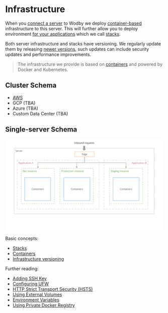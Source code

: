 # Infrastructure

When you [connect a server](../servers/README.md) to Wodby we deploy [container-based](../stacks/containers/README.md) infrastructure to this server. This will further allow you to deploy environment [for your applications](../apps/deploy.md) which we call [stacks](../stacks/README.md). 

Both server infrastructure and stacks have versioning. We regularly update them by releasing [newer versions](versioning.md), such updates can include security updates and performance improvements.
 
> The infrastructure we provide is based on [containers](../stacks/containers/README.md) and powered by Docker and Kubernetes.

## Cluster Schema

* [AWS](../cluster/aws.md)
* GCP (TBA) 
* Azure (TBA)
* Custom Data Center (TBA)

## Single-server Schema

![](_images/single-server-setup-schema.png)

Basic concepts:

* [Stacks](../stacks/README.md)
* [Containers](../stacks/containers/README.md)
* [Infrastructure versioning](versioning.md)

Further reading:

* [Adding SSH Key](keys.md)
* [Configuring UFW](ufw.md)
* [HTTP Strict Transport Security (HSTS)](hsts.md)
* [Using External Volumes](../volumes.md)
* [Environment Variables](../environment-variables.md)
* [Using Private Docker Registry](../docker-registry.md)
